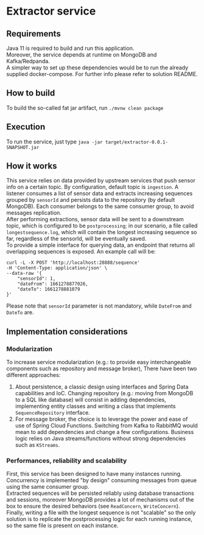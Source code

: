 # Extractor service

## Requirements

Java 11 is required to build and run this application.  
Moreover, the service depends at runtime on MongoDB and Kafka/Redpanda.  
A simpler way to set up these dependencies would be to run the already supplied
docker-compose. For further info please refer to solution README.

## How to build

To build the so-called fat jar artifact, run `./mvnw clean package`

## Execution

To run the service, just type `java -jar target/extractor-0.0.1-SNAPSHOT.jar`

## How it works

This service relies on data provided by upstream services that push sensor info on a certain topic. 
By configuration, default topic is `ingestion`. 
A listener consumes a list of sensor data and extracts increasing sequences grouped by `sensorId` and persists data to 
the repository (by default MongoDB). Each consumer belongs to the same consumer group, to avoid messages replication.  
After performing extractions, sensor data will be sent to a downstream topic, which is configured to be `postprocessing`; 
in our scenario, a file called `longestsequence.log`, which will contain the longest increasing sequence so far, regardless 
of the sensorId, will be eventually saved.  
To provide a simple interface for querying data, an endpoint that returns all overlapping sequences is exposed. An example call will be:
```
curl -L -X POST 'http://localhost:28888/sequence'
-H 'Content-Type: application/json' \
--data-raw '{
    "sensorId": 1,
    "dateFrom": 1661278877026,
    "dateTo": 1661278881079
}'
```
Please note that `sensorId` parameter is not mandatory, while `DateFrom` and `DateTo` are. 

## Implementation considerations
### Modularization

To increase service modularization (e.g.: to provide easy interchangeable components such as repository and message broker), 
There have been two different approaches:
1. About persistence, a classic design using interfaces and Spring Data capabilities and IoC. Changing repository (e.g.: moving
from MongoDB to a SQL like database) will consist in adding dependencies, implementing entity classes and 
writing a class that implements `SequenceRepository` interface.
2. For message broker, the choice is to leverage the power and ease of use of Spring Cloud Functions. Switching from Kafka 
to RabbitMQ would mean to add dependencies and change a few configurations. Business logic relies on Java streams/functions 
without strong dependencies such as `KStreams`.

### Performances, reliability and scalability

First, this service has been designed to have many instances running.
Concurrency is implemented "by design" consuming messages from queue using the same consumer group.  
Extracted sequences will be persisted reliably using database transactions and sessions, moreover MongoDB provides a lot 
of mechanisms out of the box to ensure the desired behaviors (see `ReadConcern`, `WriteConcern`).
Finally, writing a file with the longest sequence is not "scalable" so the only solution is to replicate the postprocessing 
logic for each running instance, so the same file is present on each instance.